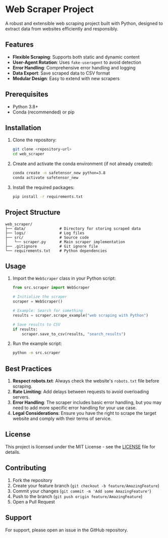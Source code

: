 # Web Scraper Project

A robust and extensible web scraping project built with Python, designed to extract data from websites efficiently and responsibly.

## Features

- **Flexible Scraping**: Supports both static and dynamic content
- **User-Agent Rotation**: Uses `fake-useragent` to avoid detection
- **Error Handling**: Comprehensive error handling and logging
- **Data Export**: Save scraped data to CSV format
- **Modular Design**: Easy to extend with new scrapers

## Prerequisites

- Python 3.8+
- Conda (recommended) or pip

## Installation

1. Clone the repository:
   ```bash
   git clone <repository-url>
   cd web_scraper
   ```

2. Create and activate the conda environment (if not already created):
   ```bash
   conda create -n safetensor_new python=3.8
   conda activate safetensor_new
   ```

3. Install the required packages:
   ```bash
   pip install -r requirements.txt
   ```

## Project Structure

```
web_scraper/
├── data/               # Directory for storing scraped data
├── logs/               # Log files
├── src/                # Source code
│   └── scraper.py      # Main scraper implementation
├── .gitignore          # Git ignore file
└── requirements.txt    # Python dependencies
```

## Usage

1. Import the `WebScraper` class in your Python script:
   ```python
   from src.scraper import WebScraper
   
   # Initialize the scraper
   scraper = WebScraper()
   
   # Example: Search for something
   results = scraper.scrape_example("web scraping with Python")
   
   # Save results to CSV
   if results:
       scraper.save_to_csv(results, "search_results")
   ```

2. Run the example script:
   ```bash
   python -m src.scraper
   ```

## Best Practices

1. **Respect robots.txt**: Always check the website's `robots.txt` file before scraping.
2. **Rate Limiting**: Add delays between requests to avoid overloading servers.
3. **Error Handling**: The scraper includes basic error handling, but you may need to add more specific error handling for your use case.
4. **Legal Considerations**: Ensure you have the right to scrape the target website and comply with their terms of service.

## License

This project is licensed under the MIT License - see the [LICENSE](LICENSE) file for details.

## Contributing

1. Fork the repository
2. Create your feature branch (`git checkout -b feature/AmazingFeature`)
3. Commit your changes (`git commit -m 'Add some AmazingFeature'`)
4. Push to the branch (`git push origin feature/AmazingFeature`)
5. Open a Pull Request

## Support

For support, please open an issue in the GitHub repository.
